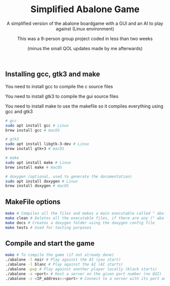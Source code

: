 <h1 align="center">Simplified Abalone Game</h1>
<p align="center">A simplified version of the abalone boardgame with a GUI and an AI to play against (Linux environment)</p>
<p align="center">This was a 9-person group project coded in less than two weeks</p>
<p align="center">(minus the small QOL updates made by me afterwards)</p>
<br>

## Installing gcc, gtk3 and make
<p align="left">You need to install gcc to compile the c source files</p>
<p align="left">You need to install gtk3 to compile the gui source files</p>
<p align="left">You need to install make to use the makefile so it compiles everything using gcc and gtk3</p>

```bash
# gcc
sudo apt install gcc # Linux
brew install gcc # macOS

# gtk3
sudo apt install libgtk-3-dev # Linux
brew install gtk+3 # macOS

# make
sudo apt install make # Linux
brew install make # macOS

# doxygen (optional, used to generate the documentation)
sudo apt install doxygen # Linux
brew install doxygen # macOS
```
## MakeFile options

```bash
make # Compiles all the files and makes a main executable called " abalone ", then deletes all the useless compiled files
make clean # Deletes all the executable files, if there are any (" abalone " file included)
make docs # Creates a doxygen folder using the doxygen config file
make tests # Used for testing purposes
```

## Compile and start the game

```bash
make # To compile the game (if not already done)
./abalone -l noir # Play against the AI (you start)
./abalone -l blanc # Play against the AI (AI starts)
./abalone -pvp # Play against another player locally (black starts)
./abalone -s <port> # Host a server on the given port number (no GUI)
./abalone -c <IP_address>:<port> # Connect to a server with its port and IP address (no GUI)
```
